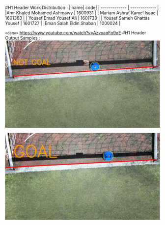 #H1 Header Work Distribution :
| name| code|
| ------------- | ------------- |
|Amr Khaled Mohamed Ashmawy | 1600931 |
| Mariam Ashraf Kamel Isaac | 1601363  |
| Yousef Emad Yousef Ali | 1601738 |
| Yousef Sameh Ghattas Yousef | 1601727 |
|Eman Salah Eldin Shaban | 1000024 |




`<demo>` <https://www.youtube.com/watch?v=AzvxaqFo9qE>
#H1 Header Output Samples :
![](https://github.com/AmrAshmawy2099/Image_processing_Project/blob/main/images/1.png "")

![](https://github.com/AmrAshmawy2099/Image_processing_Project/blob/main/images/2.png)
